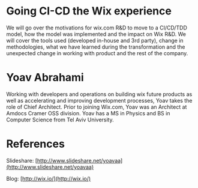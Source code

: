 Going CI-CD the Wix experience
===
We will go over the motivations for wix.com R&D to move to a CI/CD/TDD model, how the model was 
implemented and the impact on Wix R&D. We will cover the tools used (developed in-house and 3rd party), 
change in methodologies, what we have learned during the transformation and the unexpected change in 
working with product and the rest of the company.

Yoav Abrahami
===
Working with developers and operations on building wix future products as well as accelerating and improving
development processes, Yoav takes the role of Chief Architect. Prior to joining Wix.com, Yoav was an Architect at Amdocs Cramer OSS division.
Yoav has a MS in Physics and BS in Computer Science from Tel Aviv University.

References
===
Slideshare: [http://www.slideshare.net/yoavaa](http://www.slideshare.net/yoavaa)

Blog: [http://wix.io/](http://wix.io/)

